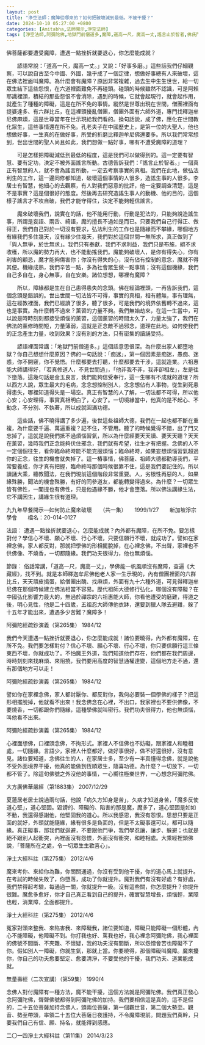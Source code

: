```yaml
---
layout: post
title: "浄空法師：魔障從哪來的？如何把破壞減到最低。不被干擾？"
date: 2024-10-10 05:27:00 +0800
categories: [Amitabha,法師開示,淨空法師]
tags: [淨空法師,阿彌陀佛,地獄門前僧道多,魔障,道高一尺，魔高一丈,謠言止於智者,佛氏門中，有求必應,十念法,南無阿彌陀佛,阿彌陀經,西方極樂世界,極樂世界,因果通三世,三尸神,祿盡人亡,福報,天地有司過之神,楞嚴經,起心動念,邪師說法，如恆河沙,佛法重實質不重形式,淨土法門,起心動念,念佛,不間斷,老實念佛,蓮花,佛力加持,帶業往生,信願持名,因果,念佛,持戒,身口意,五戒,持戒,果報,懺悔,了凡四訓,太上感應篇]
---
```


佛菩薩都要遭受魔障，遭遇一點挫折就要退心，你怎麼能成就？


　　諺語常說：「道高一尺，魔高一丈。」又說：「好事多磨。」這些話我們仔細觀察，可以說自古至今中國、外國，幾乎成了一個定律，想做好事總有人來破壞，這在佛法裡面叫魔障。為什麼會有魔障？原因非常複雜，過去生中生生世世，給一切眾生結下這些怨恨，在六道裡面難免不再碰頭。碰頭的時候雖然不認識，可是阿賴耶識裡頭，積結的那些怨恨不會消除，遇到的時候，它就會起現行，就會起作用，就產生了種種的障礙，這是在所不免的事情。縱然是世尊出現在世間，僧團裡面有提婆達多、有六群比丘，在這裡頭擾亂僧團，僧團外面有六師外道，專門找釋迦牟尼佛麻煩，這是世尊當年在世示現給我們看的。換句話說，成了佛，應化在世間教化眾生，這些事情還在所不免。孔老夫子在中國歷史上，是第一位的大聖人，他也想做好事，一生真的在做好事，所受的折磨比釋迦牟尼佛還要多。所以我們常常想到，世出世間的聖人尚且如此，我們想做一點好事，哪有不遭受魔障的道理？      

　　可是怎樣把障礙減低到最低的程度，這是我們可以做得到的。這一定要有智慧、要有定功，決定不被外面謠言所動。古德告訴我們：「謠言止於智者。」一個真正有智慧的人，就不會為謠言所動，一定去考察事實的真相。我們在此地，做弘法利生的工作，這一邊同修都知道，破壞這個事情的人很多，造謠生事的人很多。李居士有智慧，他細心的去觀察，有人對我們惡意的批評，他一定要調查清楚，這是不是事實？這是個很好的態度。然後再去研究造謠生事人的動機、他的目的，這個樣子謠言才不攻自破，我們才能守得住，決定不能夠輕信謠言。        

　　魔來破壞我們，說實在的話，他不能用行動，行動是犯法的，只能夠說造謠生事，所謂是妄語、兩舌、綺語，魔的擅長不過如是而已。只要我們自己行得正、做得正，我們自己對於一切沒有要求，弘法利生的工作也是隨緣而不攀緣，哪個地方有緣我們多住幾天，沒有緣少住幾天，我們對於這個世間一無所求，真正做到了「與人無爭，於世無求」。我們只有奉獻，我們不求利益，我們只是布施，絕不求收穫，所以魔的勢力再大，也不能動搖我們。魔能夠破壞人，是你有得失心，你有利害的顧忌，魔才能夠傷害你；你沒有得失的心，沒有佔有控制的意念，魔就不得其便。機緣成熟，我們辛苦一點，多為社會眾生做一點事情；沒有這個機緣，我們自己多自在，身心無事，自在安樂。諸位想想，哪裡有魔障？        

　　所以，障緣都是生在自己患得患失的念頭。佛在經論裡頭，一再告訴我們，這個念頭是錯誤的。世出世間一切法皆不可得，事實的真相，相有體無，事有理無，這在經教裡面，我們已經讀了很多，聽了很多，可是我們的境界依舊轉不過來，這也是事實。為什麼轉不過來？薰習的力量不夠。我們無始劫來，在這一生當中，可以說是時時刻刻都接受煩惱的薰習，這個薰習的時間太久了，力量太強了，我們在佛法的薰修時間短，力量薄弱，這就是正念敵不過邪念，道理在此地。如何使我們的正念產生力量，收到效果？沒有別的方法，只有密集的讀誦受持。        

　　諺語裡面常講：「地獄門前僧道多。」這個話意思很深。為什麼出家人都墮地獄？你自己想想什麼原因？佛的一句話說：「痴迷」，第一個因素是痴迷，愚痴、迷惑，你不開竅，你不覺悟。什麼都要去打聽，什麼都要去干涉，這就造業。六祖惠能大師講得好，「若真修道人，不見世間過」，「他非我不非，我非卻相左」，左是往下墮落。這幾句話是金玉良言，我們能夠信受奉行，這一生哪有不成就的道理？所以西方人說，眾生最大的毛病，念念想控制別人，念念想佔有人事物，從生到死患得患失，哪裡知道得失是一場空。真正有智慧的人了解，一切法都不可得，所以他心安；心安理得，事實真相明白了，心安了。一切境緣當中，他真的是不起心、不動念，不分別、不執著，所以成就圓滿功德。      

　　這些話，佛不曉得講了多少遍，後世這些祖師大德，我們在一起也都不斷在重複，為什麼要千遍、萬遍重複？記不住，不管用。聽了的時候覺得不錯，出了門又忘掉了，這就是說我們抵不過煩惱習氣，所以為什麼經要天天讀、要天天聽？天天在薰習，幾時我們正念能夠伏住邪念，我們就有希望，往生才有把握。念佛的人不一定個個往生，看你臨命終時能不能克服煩惱；臨命終時，如果妄想煩惱習氣超過你的正念，往生的機會就失掉了。這一樁事情，佛菩薩、祖師大德都勸導我們，平常要養成，你才真有把握，臨命終時那個時候很靠不住，這是我們要記住的。所以讀誦大乘，聽教聞法，在我們現前這個階段非常重要。人，劣根性再惡的人，如果緣殊勝，聞法的機會殊勝，有好的同參道友，都能轉變得過來。為什麼？一切眾生皆有佛性，一闡提也有佛性，只是他遇緣不勝，他才會墮落。所以佛法講緣生法，它不講因生，講緣生很有道理。        

九九年早餐開示—如何防止魔來破壞　　（共一集）　　1999/1/27　　新加坡淨宗學會　　檔名：20-014-0127       

法語： 遭遇一點挫折就要退心，怎麼能成就？內外都有魔障，在所不免。要怎樣對付？學信心不壞、願心不壞、行心不壞，只要信願行不壞，就成功了。譬如在家裡念佛，家人都反對，那就把學佛的形相擺脫掉，在心裡念佛，不出聲，家裡也不供佛像、不燒香，一切都隨緣。我們功夫很得力，他也無煩惱。         

節錄： 俗話常講，「道高一尺，魔高一丈」，學佛能一帆風順沒有魔障，查遍《大藏經》，找不到。就是本師釋迦牟尼佛他老人家一生示現的，內有僧團裡面的六群比丘，天天頑皮搗蛋，給僧團出醜、找麻煩，外面有九十六種外道，可見得釋迦牟尼佛在那個時候建立佛法相當不容易。歷代祖師大德修行弘化，哪個沒有障礙？在中國弘化影響力最大的，無過於禪宗的六祖惠能大師，你看他遭受的磨難，得道之後，明心見性，他是二十四歲，五祖忍大師傳他衣缽，還要到獵人隊去避難，躲了十五年才能出來，遭遇多少苦難？魔障多！         

阿彌陀經疏鈔演義（第265集） 1984/12         

我們今天遭遇一點挫折就要退心，你怎麼能成就！諸位要曉得，內外都有魔障，在所不免。我們要怎樣對付？信心不壞、願心不壞、行心不壞，你只要信願行這三條東西不壞，你就成功了。不怕魔王外道，我們知道他們存在，他們都在我們周邊，時時刻刻來找麻煩、來阻撓，我們要用高度的智慧通權達變，這個地方走不通，還有那個地方可以走！      

阿彌陀經疏鈔演義（第265集） 1984/12      

譬如你在家裡念佛，家人都討厭你、都反對你，我何必要裝一個學佛的樣子？把這形相擺脫掉，他就看不出來！我念佛念在心裡，不出口，我家裡也不要供佛像，不要燒香，一切都跟你們隨緣，這種學佛就叫密行。我們功夫很得力，他也無煩惱，叫他看不出來。      

阿彌陀經疏鈔演義（第265集） 1984/12      

心裡面想佛，口裡頭念佛，不拘形式。家裡人不信佛也不妨礙，跟家裡人和睦相處，一切隨緣。言語少，家裡人什麼都好，做好事很好，做不好還很好，沒有意見。諸位要知道，念佛往生的人，在家居士多，至少有一半真懂得念佛，就是說他不受外面境界干擾，他真的能做到恆順眾生，隨喜功德。為什麼？一切放下，一切都不管了。除這句佛號之外沒他的事情，一心嚮往極樂世界，一心想念阿彌陀佛。        
        
大方廣佛華嚴經（第1883集） 2007/12/29      

夏蓮居老居士說過兩句話，他說「病久方知身是苦」，久病才知道身苦，「魔多反使道心堅」，道心堅固。毀謗的、障礙的、陷害的那是魔，魔多了，道心堅固是如如不動，我還得感謝他，他堅固我的道心。所以我感恩，我沒有怨恨。思想只要是正面的就好，外頭就能隨緣，緣有很多是負面的，但是不太礙事還可以，都可以隨緣。真正礙事，那我們就迴避，不要跟他鬥爭，我們學忍讓，讓步、躲避；也就是絕不跟別人起衝突，內裡面沒有怨恨，外面沒有衝突，和睦相處。大乘經裡頭佛說，「菩薩所在之處，令一切眾生生歡喜心」。            

淨土大經科註（第275集） 2012/4/6       

魔來考你、來給你為難，你關關通過，你沒有受到他干擾，你的道心馬上就提升。在考試的時候失敗了，你墮落，成功了你就提升。魔對我們有沒有好處？有好處，我們禁得起考驗，每通過一關，你就提升一級。沒有這些關，你怎麼提升？你提升很難。魔愈多愈好，你才自己真正看到自己的提升，確實智慧增長，煩惱輕，業障也輕，消業障，全面都提升。      

淨土大經科註（第275集） 2012/4/6         

冤家對頭來整我、來陷害我、來障礙我，諸位要知道，障礙只能障礙一個形體，內心不能障礙，他障礙不到。你打我也好、罵我也好，我心裡念阿彌陀佛，我心裡面的佛號不間斷、不夾雜、不懷疑，我的功夫沒有間斷，所以怨憎會苦也障礙不了你。假如別人一障礙，你就生氣，那就上當。你要曉得，那個障礙叫魔障。魔來擾你，你自己的功夫愈要堅定、愈要清淨，不要受他的干擾，我們功夫、道業能成就。  

無量壽經（二次宣講）（第59集） 1990/4      

念佛人對付魔障有一種方法，魔不能干擾，這個方法就是阿彌陀佛。我們真正發心念阿彌陀佛，聲聲佛號都得到阿彌陀佛的加持。我們要相信這是真的，這不是假的，二十五位菩薩加持念佛人，頭兩位菩薩，第一個觀世音，第二個大勢至。觀音、勢至帶頭，率領二十五位大菩薩日夜護持，不令魔障現前。問題我們真幹，只要我們自己有信、願、持名，就能得到感應。        

二〇一四淨土大經科註（第11集） 2014/3/23